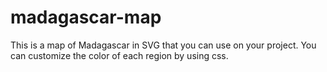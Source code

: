 # madagascar-map
This is a map of Madagascar in SVG that you can use on your project.
You can customize the color of each region by using css.
